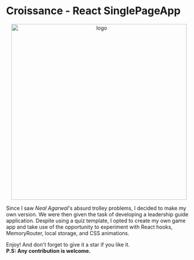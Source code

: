 
# Croissance - React SinglePageApp

<p align="center">
  <a href="https://chra.ma">
  <img width="477" alt="logo" src="https://i.ibb.co/GWmV1QX/croissance.png">
  </a>
</p>  

Since I saw _Neal Agarwal_'s absurd trolley problems, I decided to make my own version. We were then given the task of developing a leadership guide application. Despite using a quiz template, I opted to create my own game app and take use of the opportunity to experiment with React hooks, MemoryRouter, local storage, and CSS animations.  

Enjoy! And don't forget to give it a star if you like it.  
**P.S: Any contribution is welcome.**
